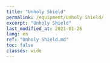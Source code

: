 ```yaml
---
title: "Unholy Shield"
permalink: /equipment/Unholy Shield/
excerpt: "Unholy Shield"
last_modified_at: 2021-01-26
lang: en
ref: "Unholy Shield.md"
toc: false
classes: wide
---
```


